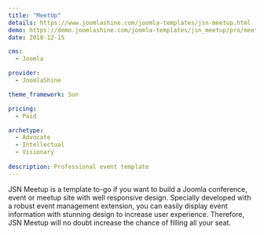 ```yaml
---
title: "MeetUp"
details: https://www.joomlashine.com/joomla-templates/jsn-meetup.html
demo: https://demo.joomlashine.com/joomla-templates/jsn_meetup/pro/meetup/
date: 2018-12-15

cms: 
  - Joomla

provider: 
  - JoomlaShine

theme_framework: Sun

pricing:
  - Paid

archetype:
  - Advocate
  - Intellectual
  - Visionary
  
description: Professional event template
---
```


JSN Meetup is a template to-go if you want to build a Joomla conference, event or meetup site with well responsive design. Specially developed with a robust event management extension, you can easily display event information with stunning design to increase user experience. Therefore, JSN Meetup will no doubt increase the chance of filling all your seat.